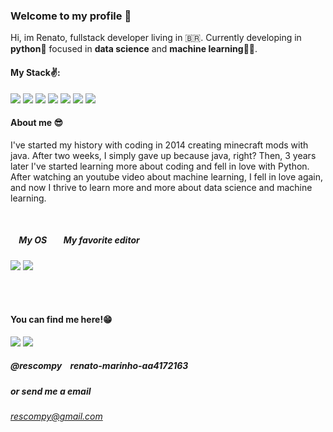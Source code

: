 ### Welcome to my profile 👋

Hi, im Renato, fullstack developer living in :brazil:.
Currently developing in <strong>python</strong>🐍 focused in <strong>data science</strong> and <strong>machine learning</strong>🔢🤖.

#### My Stack✌:
<p>
<img src="https://img.shields.io/badge/Python-3776AB?style=for-the-badge&logo=python&logoColor=white">

<img src="https://img.shields.io/badge/R-276DC3?style=for-the-badge&logo=r&logoColor=white">

<img src="https://img.shields.io/badge/MySQL-00000F?style=for-the-badge&logo=mysql&logoColor=white">

<img src="https://img.shields.io/badge/Git-F05032?style=for-the-badge&logo=git&logoColor=white">

<img src="https://img.shields.io/badge/HTML5-E34F26?style=for-the-badge&logo=html5&logoColor=white">

<img src="https://img.shields.io/badge/CSS-239120?&style=for-the-badge&logo=css3&logoColor=white">

<img src="https://img.shields.io/badge/JavaScript-F7DF1E?style=for-the-badge&logo=javascript&logoColor=black">
</p>

#### About me 😎
<p>
I've started my history with coding in 2014 creating minecraft mods with java. After two weeks, I simply gave up because java, right? Then, 3 years later I've started learning more about coding and fell in love with Python. After watching an youtube video about machine learning, I fell in love again, and now I thrive to learn more and more about data science and machine learning.
</p>
<br>

<h5>&nbsp;&nbsp;&nbsp;&nbsp;My OS &nbsp;&nbsp;&nbsp;&nbsp;&nbsp;&nbsp; My favorite editor</h5>     
<p>
<img src="https://img.shields.io/badge/Linux-FCC624?style=for-the-badge&logo=linux&logoColor=black">

<img src="https://img.shields.io/badge/Visual_Studio_Code-0078D4?style=for-the-badge&logo=visual%20studio%20code&logoColor=white">
</p>

<br>
<br>

#### You can find me here!😁
<p>

<img src="https://img.shields.io/badge/Twitter-1DA1F2?style=for-the-badge&logo=twitter&logoColor=white" >

<img src="https://img.shields.io/badge/LinkedIn-0077B5?style=for-the-badge&logo=linkedin&logoColor=white">

<h5>@rescompy&nbsp;&nbsp;&nbsp;&nbsp;renato-marinho-aa4172163</h5> 

<h5>or send me a email</h5>

<em>rescompy@gmail.com</em>
